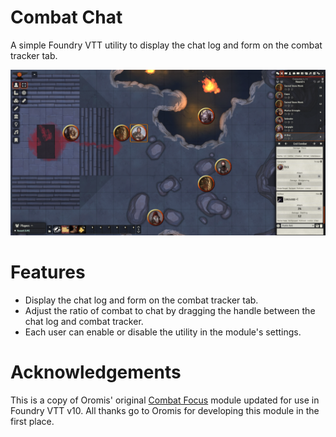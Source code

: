 # Combat Chat

A simple Foundry VTT utility to display the chat log and form on the combat tracker tab.

![Combat Chat Screenshot](./images/combat-chat-screenshot.png)

# Features

- Display the chat log and form on the combat tracker tab.
- Adjust the ratio of combat to chat by dragging the handle between the chat log and combat tracker.
- Each user can enable or disable the utility in the module's settings.

# Acknowledgements
This is a copy of Oromis' original [Combat Focus](https://github.com/Oromis/foundry-combat-focus/) module updated for use in Foundry VTT v10. All thanks go to Oromis for developing this module in the first place.